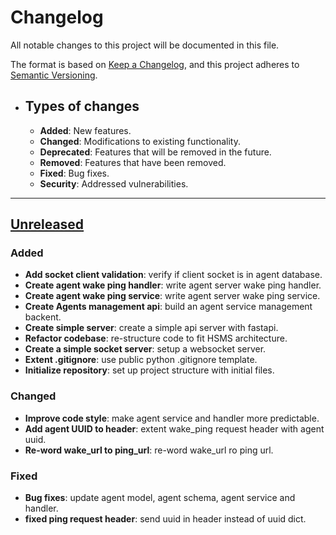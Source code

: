 # Changelog

All notable changes to this project will be documented in this file.

The format is based on [Keep a Changelog](https://keepachangelog.com/en/1.1.0/),
and this project adheres to [Semantic Versioning](https://semver.org/spec/v2.0.0.html).

- ## Types of changes

  - **Added**: New features.
  - **Changed**: Modifications to existing functionality.
  - **Deprecated**: Features that will be removed in the future.
  - **Removed**: Features that have been removed.
  - **Fixed**: Bug fixes.
  - **Security**: Addressed vulnerabilities.

---

## [Unreleased]

### Added

- **Add socket client validation**: verify if client socket is in agent database.
- **Create agent wake ping handler**: write agent server wake ping handler.
- **Create agent wake ping service**: write agent server wake ping service.
- **Create Agents management api**: build an agent service management backent.
- **Create simple server**: create a simple api server with fastapi.
- **Refactor codebase**: re-structure code to fit HSMS architecture.
- **Create a simple socket server**: setup a websocket server.
- **Extent .gitignore**: use public python .gitignore template.
- **Initialize repository**: set up project structure with initial files.

### Changed

- **Improve code style**: make agent service and handler more predictable.
- **Add agent UUID to header**: extent wake_ping request header with agent uuid.
- **Re-word wake_url to ping_url**: re-word wake_url ro ping url.

### Fixed

- **Bug fixes**: update agent model, agent schema, agent service and handler.
- **fixed ping request header**: send uuid in header instead of uuid dict.

[unreleased]: https://github.com/kyprware/synapse/compare/main

